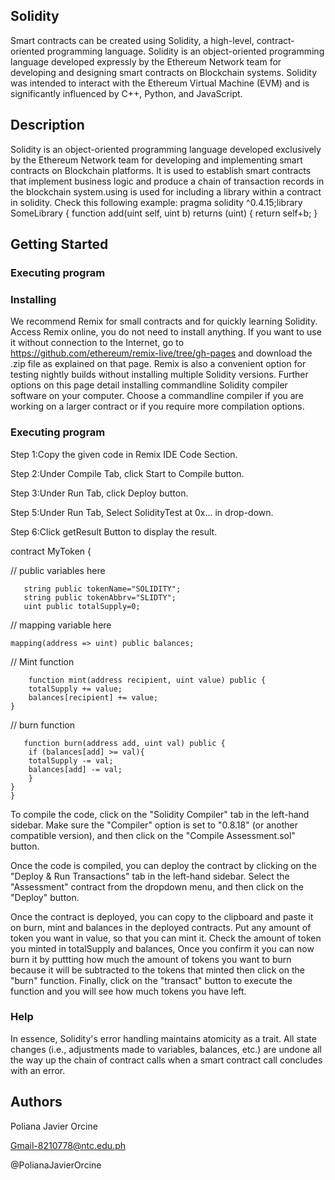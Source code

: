 ## Solidity

Smart contracts can be created using Solidity, a high-level, contract-oriented programming language. Solidity is an object-oriented programming language developed expressly by the Ethereum Network team for developing and designing smart contracts on Blockchain systems. Solidity was intended to interact with the Ethereum Virtual Machine (EVM) and is significantly influenced by C++, Python, and JavaScript.

## Description

Solidity is an object-oriented programming language developed exclusively by the Ethereum Network team for developing and implementing smart contracts on Blockchain platforms. It is used to establish smart contracts that implement business logic and produce a chain of transaction records in the blockchain system.using is used for including a library within a contract in solidity. Check this following example: pragma solidity ^0.4.15;library SomeLibrary { function add(uint self, uint b) returns (uint) { return self+b; }
## Getting Started

### Executing program

### Installing
We recommend Remix for small contracts and for quickly learning Solidity.
Access Remix online, you do not need to install anything. If you want to use it without connection to the Internet, go to https://github.com/ethereum/remix-live/tree/gh-pages and download the .zip file as explained on that page. Remix is also a convenient option for testing nightly builds without installing multiple Solidity versions.
Further options on this page detail installing commandline Solidity compiler software on your computer. Choose a commandline compiler if you are working on a larger contract or if you require more compilation options.

### Executing program

Step 1:Copy the given code in Remix IDE Code Section.

Step 2:Under Compile Tab, click Start to Compile button.

Step 3:Under Run Tab, click Deploy button.

Step 5:Under Run Tab, Select SolidityTest at 0x... in drop-down.

Step 6:Click getResult Button to display the result.

contract MyToken {

// public variables here

       string public tokenName="SOLIDITY";
       string public tokenAbbrv="SLIDTY";
       uint public totalSupply=0;

// mapping variable here
    
    mapping(address => uint) public balances;

// Mint function
       
        function mint(address recipient, uint value) public {
        totalSupply += value;
        balances[recipient] += value;
    }
    
// burn function
       
       function burn(address add, uint val) public {
        if (balances[add] >= val){
        totalSupply -= val;
        balances[add] -= val; 
        }
    } 
    }

To compile the code, click on the "Solidity Compiler" tab in the left-hand sidebar. Make sure the "Compiler" option is set to "0.8.18" (or another compatible version), and then click on the "Compile Assessment.sol" button.

Once the code is compiled, you can deploy the contract by clicking on the "Deploy & Run Transactions" tab in the left-hand sidebar. Select the "Assessment" contract from the dropdown menu, and then click on the "Deploy" button.

Once the contract is deployed, you can copy to the clipboard and paste it on burn, mint and balances in the deployed contracts. Put any amount of token you want in value, so that you can mint it. Check the amount of token you minted in totalSupply and balances, Once you confirm it you can now burn it by puttting how much the amount of tokens you want to burn because it will be subtracted to the tokens that minted then click on the "burn" function. Finally, click on the "transact" button to execute the function and you will see how much tokens you have left.


### Help

In essence, Solidity's error handling maintains atomicity as a trait. All state changes (i.e., adjustments made to variables, balances, etc.) are undone all the way up the chain of contract calls when a smart contract call concludes with an error.

## Authors

Poliana Javier Orcine

Gmail-8210778@ntc.edu.ph

@PolianaJavierOrcine



